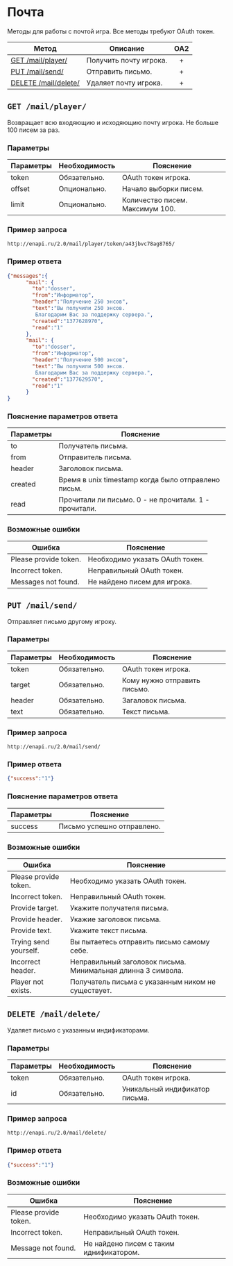 Почта
==========
Методы для работы с почтой игра. Все методы требуют OAuth токен.

| Метод | Описание | OA2 |
| ----- | -------- |:---:|
| [GET /mail/player/](mail.md#get-mailplayer) | Получить почту игрока. | + |
| [PUT /mail/send/](mail.md#put-mailsend) | Отправить письмо. | + |
| [DELETE /mail/delete/](mail.md#put-mailsend) | Удаляет почту игрока. | + |

## ``` GET /mail/player/ ``` 
Возвращает всю входяющию и исходяющию почту игрока. Не больше 100 писем за раз.

### Параметры

| Параметры | Необходимость | Пояснение |
| --------- | ------------- | --------- |
| token     | Обязательно.  | OAuth токен игрока. |
| offset    | Опционально.  | Начало выборки писем. |
| limit     | Опционально.  | Количество писем. Максимум 100. |


### Пример запроса
``` 
http://enapi.ru/2.0/mail/player/token/a43jbvc78ag8765/
```

### Пример ответа 
```json 
{"messages":{
      "mail": {
        "to":"dosser",
        "from":"Информатор",
        "header":"Получение 250 энсов",
        "text":"Вы получили 250 энсов.
         Благодарим Вас за поддержку сервера.",
        "created":"1377628970",
        "read":"1"
      },
      "mail": {
        "to":"dosser",
        "from":"Информатор",
        "header":"Получение 500 энсов",
        "text":"Вы получили 500 энсов.
         Благодарим Вас за поддержку сервера.",
        "created":"1377629570",
        "read":"1"
      }
}
```
### Пояснение параметров ответа
| Параметры | Пояснение |
| --------- | --------- |
| to        | Получатель письма. |
| from      | Отправитель письма. |
| header    | Заголовок письма. |
| created   | Время в unix timestamp когда было отправлено письм. |
| read      | Прочитали ли письмо. 0 - не прочитали. 1 - прочитали. |

### Возможные ошибки
| Ошибка | Пояснение |
| ------ | --------- |
| Please provide token. | Необходимо указать OAuth токен. |
| Incorrect token. | Неправильный OAuth токен. |
| Messages not found. | Не найдено писем для игрока. |


## ``` PUT /mail/send/ ``` 
Отправляет письмо другому игроку.

### Параметры

| Параметры | Необходимость | Пояснение |
| --------- | ------------- | --------- |
| token     | Обязательно.  | OAuth токен игрока. |
| target    | Обязательно.  | Кому нужно отправить письмо. |
| header    | Обязательно.  | Загаловок письма. |
| text      | Обязательно.  | Текст письма. |

### Пример запроса
``` 
http://enapi.ru/2.0/mail/send/
```

### Пример ответа 
```json 
{"success":"1"}
```

### Пояснение параметров ответа
| Параметры | Пояснение |
| --------- | --------- |
| success   | Письмо успешно отправлено. |

### Возможные ошибки
| Ошибка | Пояснение |
| ------ | --------- |
| Please provide token. | Необходимо указать OAuth токен. |
| Incorrect token. | Неправильный OAuth токен. |
| Provide target. | Укажите получателя письма. |
| Provide header. | Укажие заголовок письма. |
| Provide text. | Укажите текст письма. |
| Trying send yourself. | Вы пытаетесь отправить письмо самому себе. |
| Incorrect header. | Неправильный заголовок письма. Минимальная длинна 3 символа. |
| Player not exists. | Получатель письма с указанным ником не существует. |

## ``` DELETE /mail/delete/ ``` 
Удаляет письмо с указанным индификаторами.

### Параметры

| Параметры | Необходимость | Пояснение |
| --------- | ------------- | --------- |
| token     | Обязательно.  | OAuth токен игрока. |
| id        | Обязательно.  | Уникальный индификатор письма. |

### Пример запроса
``` 
http://enapi.ru/2.0/mail/delete/
```

### Пример ответа 
```json 
{"success":"1"}
```

### Возможные ошибки
| Ошибка | Пояснение |
| ------ | --------- |
| Please provide token. | Необходимо указать OAuth токен. |
| Incorrect token. | Неправильный OAuth токен. |
| Message not found. | Не найдено писем с таким иднификатором. |










